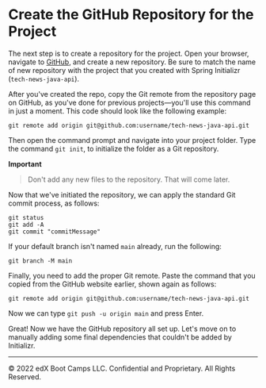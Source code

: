 # Create the GitHub Repository for the Project

The next step is to create a repository for the project. Open your browser, navigate to [GitHub](https://www.github.com/), and create a new repository. Be sure to match the name of new repository with the project that you created with Spring Initializr (`tech-news-java-api`).

After you've created the repo, copy the Git remote from the repository page on GitHub, as you've done for previous projects—you'll use this command in just a moment. This code should look like the following example:

```console
git remote add origin git@github.com:username/tech-news-java-api.git
```

Then open the command prompt and navigate into your project folder. Type the command `git init`, to initialize the folder as a Git repository.

**Important**

> Don't add any new files to the repository. That will come later.

Now that we've initiated the repository, we can apply the standard Git commit process, as follows:

```console
git status
git add -A
git commit "commitMessage"
```

If your default branch isn't named `main` already, run the following:

```console
git branch -M main
```

Finally, you need to add the proper Git remote. Paste the command that you copied from the GitHub website earlier, shown again as follows:

```console
git remote add origin git@github.com:username/tech-news-java-api.git
```

Now we can type `git push -u origin main` and press Enter.

Great! Now we have the GitHub repository all set up. Let's move on to manually adding some final dependencies that couldn't be added by Initializr.

---
© 2022 edX Boot Camps LLC. Confidential and Proprietary. All Rights Reserved.